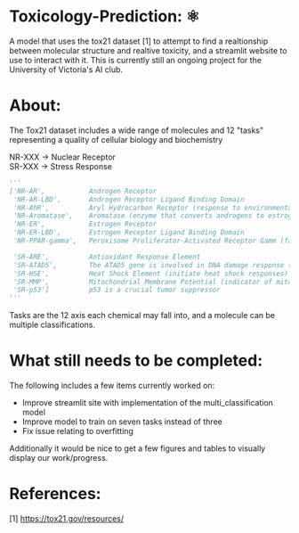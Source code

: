 # **Toxicology-Prediction: ⚛️**
A model that uses the tox21 dataset [1] to attempt to find a realtionship between molecular structure and realtive toxicity, and a streamlit website to use to interact with it.
This is currently still an ongoing project for the University of Victoria's AI club.

# About:
The Tox21 dataset includes a wide range of molecules and 12 "tasks" representing a quality of cellular biology and biochemistry

NR-XXX -> Nuclear Receptor  
SR-XXX -> Stress Response

```python
'''
['NR-AR',           Androgen Receptor  
 'NR-AR-LBD',       Androgen Receptor Ligand Binding Domain  
 'NR-AhR',          Aryl Hydrocarbon Receptor (response to environmental toxins)  
 'NR-Aromatase',    Aromatase (enzyme that converts androgens to estrogens)  
 'NR-ER',           Estrogen Receptor  
 'NR-ER-LBD',       Estrogen Receptor Ligand Binding Domain  
 'NR-PPAR-gamma',   Peroxisome Proliferator-Activated Receptor Gamm (fat storage and glucose)  

 'SR-ARE',          Antioxidant Response Element  
 'SR-ATAD5',        The ATAD5 gene is involved in DNA damage response (could lead to mutations)  
 'SR-HSE',          Heat Shock Element (initiate heat shock responses)  
 'SR-MMP',          Mitochondrial Membrane Potential (indicator of mitochondrial dysfunction) 
 'SR-p53']          p53 is a crucial tumor suppressor
'''
```

Tasks are the 12 axis each chemical may fall into, and a molecule can be multiple classifications.

# What still needs to be completed:
The following includes a few items currently worked on:
  - Improve streamlit site with implementation of the multi_classification model
  - Improve model to train on seven tasks instead of three
  - Fix issue relating to overfitting

Additionally it would be nice to get a few figures and tables to visually display our work/progress.

# References:
  [1] https://tox21.gov/resources/

